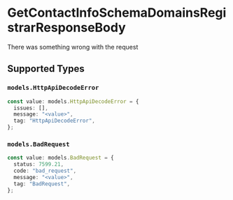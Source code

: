 # GetContactInfoSchemaDomainsRegistrarResponseBody

There was something wrong with the request


## Supported Types

### `models.HttpApiDecodeError`

```typescript
const value: models.HttpApiDecodeError = {
  issues: [],
  message: "<value>",
  tag: "HttpApiDecodeError",
};
```

### `models.BadRequest`

```typescript
const value: models.BadRequest = {
  status: 7599.21,
  code: "bad_request",
  message: "<value>",
  tag: "BadRequest",
};
```

